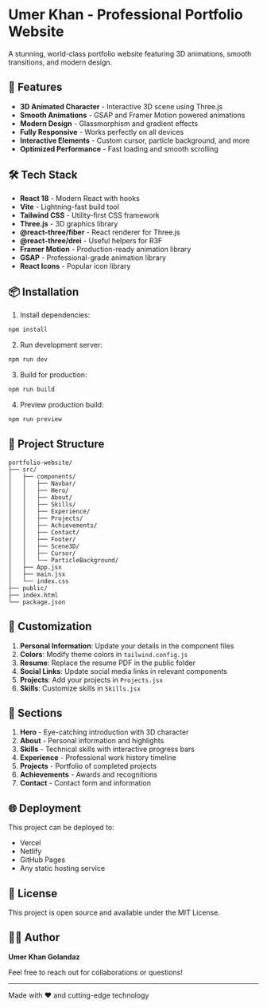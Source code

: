 # Umer Khan - Professional Portfolio Website

A stunning, world-class portfolio website featuring 3D animations, smooth transitions, and modern design.

## 🚀 Features

- **3D Animated Character** - Interactive 3D scene using Three.js
- **Smooth Animations** - GSAP and Framer Motion powered animations
- **Modern Design** - Glassmorphism and gradient effects
- **Fully Responsive** - Works perfectly on all devices
- **Interactive Elements** - Custom cursor, particle background, and more
- **Optimized Performance** - Fast loading and smooth scrolling

## 🛠️ Tech Stack

- **React 18** - Modern React with hooks
- **Vite** - Lightning-fast build tool
- **Tailwind CSS** - Utility-first CSS framework
- **Three.js** - 3D graphics library
- **@react-three/fiber** - React renderer for Three.js
- **@react-three/drei** - Useful helpers for R3F
- **Framer Motion** - Production-ready animation library
- **GSAP** - Professional-grade animation library
- **React Icons** - Popular icon library

## 📦 Installation

1. Install dependencies:
```bash
npm install
```

2. Run development server:
```bash
npm run dev
```

3. Build for production:
```bash
npm run build
```

4. Preview production build:
```bash
npm run preview
```

## 📁 Project Structure

```
portfolio-website/
├── src/
│   ├── components/
│   │   ├── Navbar/
│   │   ├── Hero/
│   │   ├── About/
│   │   ├── Skills/
│   │   ├── Experience/
│   │   ├── Projects/
│   │   ├── Achievements/
│   │   ├── Contact/
│   │   ├── Footer/
│   │   ├── Scene3D/
│   │   ├── Cursor/
│   │   └── ParticleBackground/
│   ├── App.jsx
│   ├── main.jsx
│   └── index.css
├── public/
├── index.html
└── package.json
```

## 🎨 Customization

1. **Personal Information**: Update your details in the component files
2. **Colors**: Modify theme colors in `tailwind.config.js`
3. **Resume**: Replace the resume PDF in the public folder
4. **Social Links**: Update social media links in relevant components
5. **Projects**: Add your projects in `Projects.jsx`
6. **Skills**: Customize skills in `Skills.jsx`

## 📱 Sections

1. **Hero** - Eye-catching introduction with 3D character
2. **About** - Personal information and highlights
3. **Skills** - Technical skills with interactive progress bars
4. **Experience** - Professional work history timeline
5. **Projects** - Portfolio of completed projects
6. **Achievements** - Awards and recognitions
7. **Contact** - Contact form and information

## 🌐 Deployment

This project can be deployed to:
- Vercel
- Netlify
- GitHub Pages
- Any static hosting service

## 📄 License

This project is open source and available under the MIT License.

## 👨‍💻 Author

**Umer Khan Golandaz**

Feel free to reach out for collaborations or questions!

---

Made with ❤️ and cutting-edge technology

